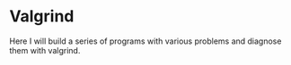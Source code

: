 # Valgrind

Here I will build a series of programs with various problems and diagnose them
with valgrind.
